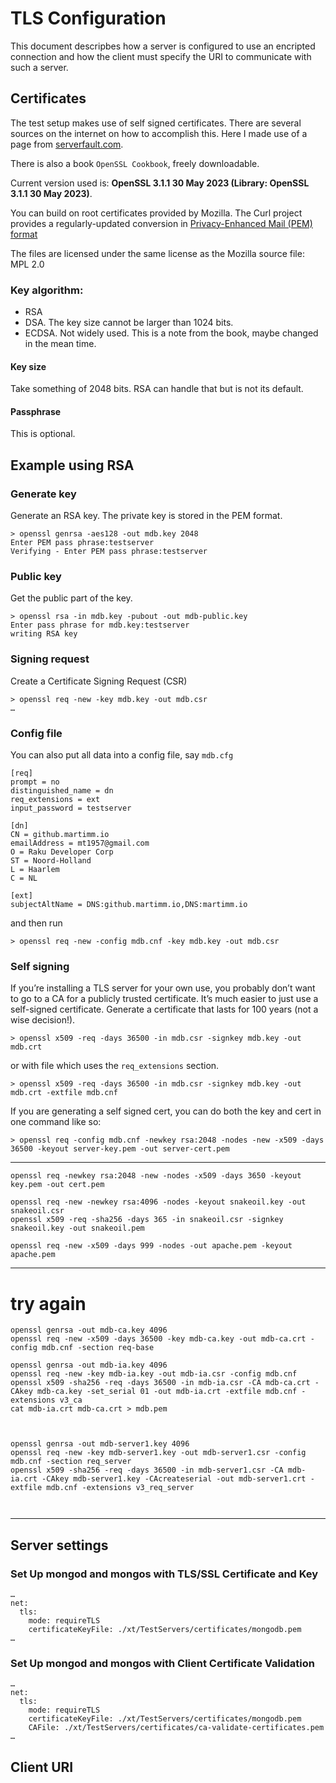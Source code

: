 # TLS Configuration

This document descripbes how a server is configured to use an encripted connection and how the client must specify the URI to communicate with such a server.

## Certificates

The test setup makes use of self signed certificates. There are several sources on the internet on how to accomplish this. Here I made use of a page from [serverfault.com](https://serverfault.com/questions/17061/generate-self-signed-ssl-certificate-for-apache).

There is also a book `OpenSSL Cookbook`, freely downloadable.

Current version used is: **OpenSSL 3.1.1 30 May 2023 (Library: OpenSSL 3.1.1 30 May 2023)**.

You can build on root certificates provided by Mozilla. The Curl project
provides a regularly-updated conversion in [Privacy-Enhanced Mail (PEM) format](https://curl.se/docs/caextract.html)

The files are licensed under the same license as the Mozilla source file: MPL 2.0

### Key algorithm:
* RSA
* DSA. The key size cannot be larger than 1024 bits.
* ECDSA. Not widely used. This is a note from the book, maybe changed in the mean time.

#### Key size
Take something of 2048 bits. RSA can handle that but is not its default.

#### Passphrase
This is optional.

## Example using RSA

### Generate key
Generate an RSA key. The private key is stored in the PEM format.
```
> openssl genrsa -aes128 -out mdb.key 2048
Enter PEM pass phrase:testserver
Verifying - Enter PEM pass phrase:testserver
```

### Public key
Get the public part of the key.
```
> openssl rsa -in mdb.key -pubout -out mdb-public.key
Enter pass phrase for mdb.key:testserver
writing RSA key
```

### Signing request
Create a Certificate Signing Request (CSR)
```
> openssl req -new -key mdb.key -out mdb.csr
…
```

### Config file

You can also put all data into a config file, say `mdb.cfg`
```
[req]
prompt = no
distinguished_name = dn
req_extensions = ext
input_password = testserver

[dn]
CN = github.martimm.io
emailAddress = mt1957@gmail.com
O = Raku Developer Corp
ST = Noord-Holland
L = Haarlem
C = NL

[ext]
subjectAltName = DNS:github.martimm.io,DNS:martimm.io
```
and then run
```
> openssl req -new -config mdb.cnf -key mdb.key -out mdb.csr
```

### Self signing
If you’re installing a TLS server for your own use, you probably don’t want to go to a CA for a publicly trusted certificate. It’s much easier to just use a self-signed certificate.
Generate a certificate that lasts for 100 years (not a wise decision!).
```
> openssl x509 -req -days 36500 -in mdb.csr -signkey mdb.key -out mdb.crt
```
or with file which uses the `req_extensions` section.
```
> openssl x509 -req -days 36500 -in mdb.csr -signkey mdb.key -out mdb.crt -extfile mdb.cnf
```

If you are generating a self signed cert, you can do both the key and cert in one command like so:

```
> openssl req -config mdb.cnf -newkey rsa:2048 -nodes -new -x509 -days 36500 -keyout server-key.pem -out server-cert.pem
```

---
```
openssl req -newkey rsa:2048 -new -nodes -x509 -days 3650 -keyout key.pem -out cert.pem

openssl req -new -newkey rsa:4096 -nodes -keyout snakeoil.key -out snakeoil.csr
openssl x509 -req -sha256 -days 365 -in snakeoil.csr -signkey snakeoil.key -out snakeoil.pem

openssl req -new -x509 -days 999 -nodes -out apache.pem -keyout apache.pem
```

---
# try again
```
openssl genrsa -out mdb-ca.key 4096
openssl req -new -x509 -days 36500 -key mdb-ca.key -out mdb-ca.crt -config mdb.cnf -section req-base

openssl genrsa -out mdb-ia.key 4096
openssl req -new -key mdb-ia.key -out mdb-ia.csr -config mdb.cnf
openssl x509 -sha256 -req -days 36500 -in mdb-ia.csr -CA mdb-ca.crt -CAkey mdb-ca.key -set_serial 01 -out mdb-ia.crt -extfile mdb.cnf -extensions v3_ca
cat mdb-ia.crt mdb-ca.crt > mdb.pem



openssl genrsa -out mdb-server1.key 4096
openssl req -new -key mdb-server1.key -out mdb-server1.csr -config mdb.cnf -section req_server
openssl x509 -sha256 -req -days 36500 -in mdb-server1.csr -CA mdb-ia.crt -CAkey mdb-server1.key -CAcreateserial -out mdb-server1.crt -extfile mdb.cnf -extensions v3_req_server



```
---
## Server settings

### Set Up mongod and mongos with TLS/SSL Certificate and Key

```
…
net:
  tls:
    mode: requireTLS
    certificateKeyFile: ./xt/TestServers/certificates/mongodb.pem
…
```

### Set Up mongod and mongos with Client Certificate Validation

```
…
net:
  tls:
    mode: requireTLS
    certificateKeyFile: ./xt/TestServers/certificates/mongodb.pem
    CAFile: ./xt/TestServers/certificates/ca-validate-certificates.pem
…
```



## Client URI


